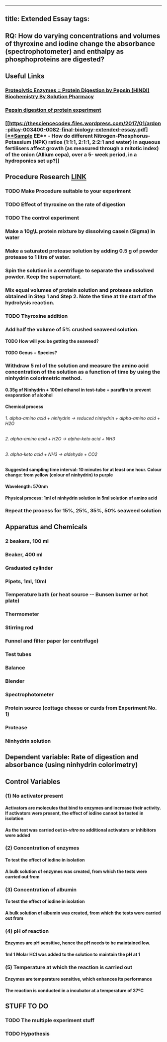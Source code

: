 
---
title: Extended Essay
tags:
---
## **RQ: How do varying concentrations and volumes of thyroxine and iodine change the absorbance (spectrophotometer) and enthalpy as phosphoproteins are digested?**
## Useful Links
### [Proteolytic Enzymes = Protein Digestion by Pepsin (HINDI) Biochemistry By Solution Pharmacy](https://www.youtube.com/watch?v=_BPEuLcR4_I)
### [Pepsin digestion of protein experiment](https://www.youtube.com/watch?v=OgMBQVt0mz4)
### [[https://thesciencecodex.files.wordpress.com/2017/01/ardon-pillay-003400-0082-final-biology-extended-essay.pdf][**Sample EE** - How do different Nitrogen-Phosphorus-Potassium (NPK) ratios (1:1:1, 2:1:1, 2:2:1 and water) in aqueous fertilisers affect growth (as measured through a mitotic index) of the onion (Allium cepa), over a 5- week period, in a hydroponics set up?]]
## **Procedure Research** [LINK](https://user.eng.umd.edu/~nsw/ench485/lab3.htm)
### TODO Make Procedure suitable to your experiment
### TODO Effect of thyroxine on the rate of digestion
### TODO The control experiment
### Make a 10g\L protein mixture by dissolving casein (Sigma) in water
### Make a saturated protease solution by adding 0.5 g of powder protease to 1 litre of water.
### Spin the solution in a centrifuge to separate the undissolved powder. Keep the supernatant.
### Mix equal volumes of protein solution and protease solution obtained in Step 1 and Step 2. Note the time at the start of the hydrolysis reaction.
### TODO Thyroxine addition
### Add half the volume of 5% crushed seaweed solution.
#### TODO How will you be getting the seaweed?
#### TODO Genus + Species?
### Withdraw 5 ml of the solution and measure the amino acid concentration of the solution as a function of time by using the ninhydrin colorimetric method.
#### 0.35g of Ninhydrin + 100ml ethanol in test-tube + parafilm to prevent evaporation of alcohol
#### **Chemical process**
###### 1. alpha-amino acid + ninhydrin -> reduced ninhydrin + alpha-amino acid + H2O
###### 2. alpha-amino acid + H2O -> alpha-keto acid + NH3
###### 3. alpha-keto acid + NH3 -> aldehyde + CO2
#### Suggested sampling time interval: ​10 minutes for at least one hour. Colour change: from yellow (colour of ninhydrin) to purple
#### **Wavelength**:​ 570nm
#### Physical process​: 1ml of ninhydrin solution in 5ml solution of amino acid
### Repeat the process for 15%, 25%, 35%, 50% seaweed solution
## Apparatus and Chemicals
### 2 beakers, 100 ml
### Beaker, 400 ml
### Graduated cylinder
### Pipets, 1ml, 10ml
### Temperature bath (or heat source -- Bunsen burner or hot plate)
### Thermometer
### Stirring rod
### Funnel and filter paper (or centrifuge)
### Test tubes
### Balance
### Blender
### Spectrophotometer
### Protein source (cottage cheese or curds from Experiment No. 1)
### Protease
### Ninhydrin solution
## Dependent variable: Rate of digestion and absorbance (using ninhydrin colorimetry)
## **Control Variables**
### (1) No activator present
#### Activators are molecules that bind to enzymes and increase their activity. If activators were present, the effect of iodine cannot be tested in isolation
#### As the test was carried out _in-vitro_ no additional activators or inhibitors were added
### (2) Concentration of enzymes
#### To test the effect of iodine in isolation
#### A bulk solution of enzymes was created, from which the tests were carried out from
### (3) Concentration of albumin
#### To test the effect of iodine in isolation
#### A bulk solution of albumin was created, from which the tests were carried out from
### (4)  pH of reaction
#### Enzymes are pH sensitive, hence the pH needs to be maintained low.
#### 1ml 1 Molar HCl was added to the solution to maintain the pH at 1
### (5) Temperature at which the reaction is carried out
#### Enzymes are temperature sensitive, which enhances its performance
#### The reaction is conducted in a incubator at a temperature of 37ºC
## STUFF TO DO
### TODO The multiple experiment stuff
### TODO Hypothesis
